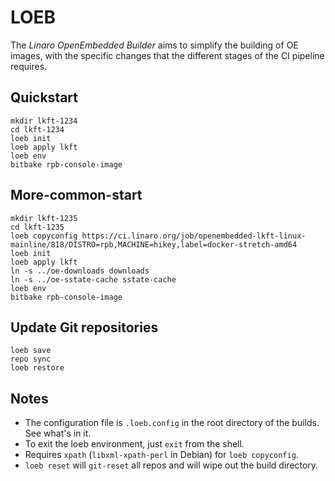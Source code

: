 # LOEB

The *Linaro OpenEmbedded Builder* aims to simplify the building of OE images, with the specific changes that the different stages of the CI pipeline requires.


## Quickstart

```shell
mkdir lkft-1234
cd lkft-1234
loeb init
loeb apply lkft
loeb env
bitbake rpb-console-image
```


## More-common-start

```shell
mkdir lkft-1235
cd lkft-1235
loeb copyconfig https://ci.linaro.org/job/openembedded-lkft-linux-mainline/818/DISTRO=rpb,MACHINE=hikey,label=docker-stretch-amd64
loeb init
loeb apply lkft
ln -s ../oe-downloads downloads
ln -s ../oe-sstate-cache sstate-cache
loeb env
bitbake rpb-console-image
```


## Update Git repositories

```shell
loeb save
repo sync
loeb restore
```


## Notes
* The configuration file is `.loeb.config` in the root directory of the builds. See what's in it.
* To exit the loeb environment, just `exit` from the shell.
* Requires `xpath` (`libxml-xpath-perl` in Debian) for `loeb copyconfig`.
* `loeb reset` will `git-reset` all repos and will wipe out the build directory.

